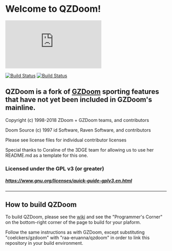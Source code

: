 # Welcome to QZDoom!
[![QZDoom Logo](https://forum.drdteam.org/download/file.php?id=3080)](https://zdoom.org/)

[![Build Status](https://ci.appveyor.com/api/projects/status/github/raa-eruanna/qzdoom?branch=master&svg=true)](https://ci.appveyor.com/project/raa-eruanna/qzdoom) [![Build Status](https://travis-ci.org/raa-eruanna/qzdoom.svg?branch=master)](https://travis-ci.org/raa-eruanna/qzdoom)

## QZDoom is a fork of [GZDoom](https://github.com/coelckers/gzdoom) sporting features that have not yet been included in GZDoom's mainline.

Copyright (c) 1998-2018 ZDoom + GZDoom teams, and contributors

Doom Source (c) 1997 id Software, Raven Software, and contributors

Please see license files for individual contributor licenses

Special thanks to Coraline of the 3DGE team for allowing us to use her README.md as a template for this one.

### Licensed under the GPL v3 (or greater)
##### https://www.gnu.org/licenses/quick-guide-gplv3.en.html
---

## How to build QZDoom

To build QZDoom, please see the [wiki](https://zdoom.org/wiki/) and see the "Programmer's Corner" on the bottom-right corner of the page to build for your plaform.

Follow the same instructions as with GZDoom, except substituting "coelckers/gzdoom" with "raa-eruanna/qzdoom" in order to link this repository in your build environment.
